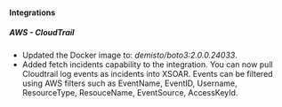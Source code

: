 #### Integrations
##### AWS - CloudTrail
- Updated the Docker image to: *demisto/boto3:2.0.0.24033*.
- Added fetch incidents capability to the integration. You can now pull Cloudtrail log events as incidents into XSOAR. Events can be filtered using AWS filters such as EventName, EventID, Username, ResourceType, ResouceName, EventSource, AccessKeyId.